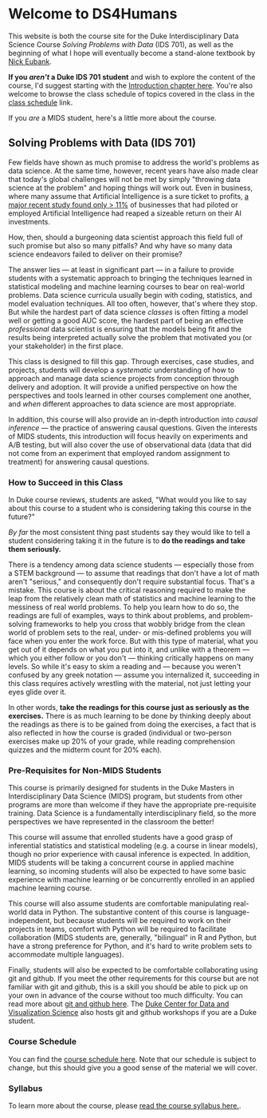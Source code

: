 # Welcome to DS4Humans

This website is both the course site for the Duke Interdisciplinary Data Science Course *Solving Problems with Data* (IDS 701), as well as the beginning of what I hope will eventually become a stand-alone textbook by [Nick Eubank](https://www.nickeubank.com).

**If you *aren't* a Duke IDS 701 student** and wish to explore the content of the course, I'd suggest starting with the [Introduction chapter here](10_introduction/10_our_approach). You're also welcome to browse the class schedule of topics covered in the class in the [class schedule](00_class_schedule/class_schedule) link.

If you *are* a MIDS student, here's a little more about the course.

## Solving Problems with Data (IDS 701)

Few fields have shown as much promise to address the world's problems as data science. At the same time, however, recent years have also made clear that today's global challenges will not be met by simply "throwing data science at the problem" and hoping things will work out. Even in business, where many assume that Artificial Intelligence is a sure ticket to profits, [a major recent study found only > 11%](https://www.wired.com/story/companies-rushing-use-ai-few-see-payoff/) of businesses that had piloted or employed Artificial Intelligence had reaped a sizeable return on their AI investments.

How, then, should a burgeoning data scientist approach this field full of such promise but also so many pitfalls? And why have so many data science endeavors failed to deliver on their promise?

The answer lies — at least in significant part — in a failure to provide students with a systematic approach to bringing the techniques learned in statistical modeling and machine learning courses to bear on real-world problems. Data science curricula usually begin with coding, statistics, and model evaluation techniques. All too often, however, that's where they stop. But while the hardest part of data science *classes* is often fitting a model well or getting a good AUC score, the hardest part of being an effective *professional* data scientist is ensuring that the models being fit and the results being interpreted actually solve the problem that motivated you (or your stakeholder) in the first place.

This class is designed to fill this gap. Through exercises, case studies, and projects, students will develop a *systematic* understanding of how to approach and manage data science projects from conception through delivery and adoption. It will provide a unified perspective on how the perspectives and tools learned in other courses complement one another, and *when* different approaches to data science are most appropriate.

In addition, this course will also provide an in-depth introduction into *causal inference* — the practice of answering causal questions. Given the interests of MIDS students, this introduction will focus heavily on experiments and A/B testing, but will also cover the use of observational data (data that did not come from an experiment that employed random assignment to treatment) for answering causal questions.

### How to Succeed in this Class

In Duke course reviews, students are asked, "What would you like to say about this course to a student who is considering taking this course in the future?"

*By far* the most consistent thing past students say they would like to tell a student considering taking it in the future is to **do the readings and take them seriously.**

There is a tendency among data science students — especially those from a STEM background — to assume that readings that don't have a lot of math aren't "serious," and consequently don't require substantial focus. That's a mistake. This course is about the critical reasoning required to make the leap from the relatively clean math of statistics and machine learning to the messiness of real world problems. To help you learn how to do so, the readings are full of examples, ways to think about problems, and problem-solving frameworks to help you cross that wobbly bridge from the clean world of problem sets to the real, under- or mis-defined problems you will face when you enter the work force. But with this type of material, what you get out of it depends on what you put into it, and unlike with a theorem — which you either follow or you don't — thinking critically happens on many levels. So while it's easy to skim a reading and — because you weren't confused by any greek notation — assume you internalized it, succeeding in this class requires actively wrestling with the material, not just letting your eyes glide over it.

In other words, **take the readings for this course just as seriously as the exercises.** There is as much learning to be done by thinking deeply about the readings as there is to be gained from doing the exercises, a fact that is also reflected in how the course is graded (individual or two-person exercises make up 20% of your grade, while reading comprehension quizzes and the midterm count for 20% each).

### Pre-Requisites for Non-MIDS Students

This course is primarily designed for students in the Duke Masters in Interdisciplinary Data Science (MIDS) program, but students from other programs are more than welcome if they have the appropriate pre-requisite training. Data Science is a fundamentally interdisciplinary field, so the more perspectives we have represented in the classroom the better!

This course will assume that enrolled students have a good grasp of inferential statistics and statistical modeling (e.g. a course in linear models), though no prior experience with causal inference is expected. In addition, MIDS students will be taking a concurrent course in applied machine learning, so incoming students will also be expected to have some basic experience with machine learning or be concurrently enrolled in an applied machine learning course.

This course will also assume students are comfortable manipulating real-world data in Python. The substantive content of this course is language-independent, but because students will be required to work on their projects in teams, comfort with Python will be required to facilitate collaboration (MIDS students are, generally, "bilingual" in R and Python, but have a strong preference for Python, and it's hard to write problem sets to accommodate multiple languages).

Finally, students will also be expected to be comfortable collaborating using git and github. If you meet the other requirements for this course but are not familiar with git and github, this is a skill you should be able to pick up on your own in advance of the course without too much difficulty. You can read more about [git and github here](https://www.practicaldatascience.org/ids720_specific/exercises/Exercise_git.html). The [Duke Center for Data and Visualization Science](https://library.duke.edu/data) also hosts git and github workshops if you are a Duke student.

### Course Schedule

You can find the [course schedule here](00_class_schedule/class_schedule). Note that our schedule is subject to change, but this should give you a good sense of the material we will cover.

### Syllabus

To learn more about the course, please [read the course syllabus here.](https://github.com/nickeubank/unifyingdatascience/raw/master/syllabus/Syllabus_UnifyingDataScience.pdf).
